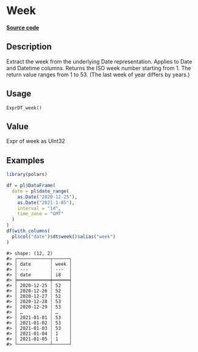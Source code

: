 

# Week

[**Source code**](https://github.com/pola-rs/r-polars/tree/97c09bc0a6fc3d166744dbddd037b49e8d8fc6c2/R/expr__datetime.R#L284)

## Description

Extract the week from the underlying Date representation. Applies to
Date and Datetime columns. Returns the ISO week number starting from 1.
The return value ranges from 1 to 53. (The last week of year differs by
years.)

## Usage

<pre><code class='language-R'>ExprDT_week()
</code></pre>

## Value

Expr of week as UInt32

## Examples

``` r
library(polars)

df = pl$DataFrame(
  date = pl$date_range(
    as.Date("2020-12-25"),
    as.Date("2021-1-05"),
    interval = "1d",
    time_zone = "GMT"
  )
)
df$with_columns(
  pl$col("date")$dt$week()$alias("week")
)
```

    #> shape: (12, 2)
    #> ┌────────────┬──────┐
    #> │ date       ┆ week │
    #> │ ---        ┆ ---  │
    #> │ date       ┆ i8   │
    #> ╞════════════╪══════╡
    #> │ 2020-12-25 ┆ 52   │
    #> │ 2020-12-26 ┆ 52   │
    #> │ 2020-12-27 ┆ 52   │
    #> │ 2020-12-28 ┆ 53   │
    #> │ 2020-12-29 ┆ 53   │
    #> │ …          ┆ …    │
    #> │ 2021-01-01 ┆ 53   │
    #> │ 2021-01-02 ┆ 53   │
    #> │ 2021-01-03 ┆ 53   │
    #> │ 2021-01-04 ┆ 1    │
    #> │ 2021-01-05 ┆ 1    │
    #> └────────────┴──────┘
